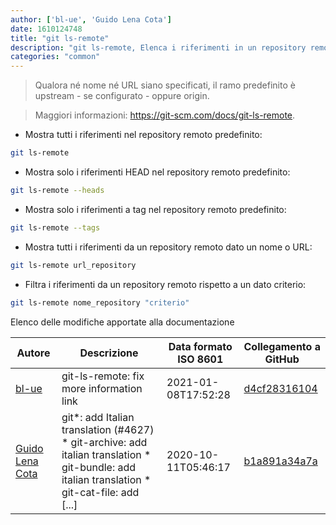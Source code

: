 ```yaml
---
author: ['bl-ue', 'Guido Lena Cota']
date: 1610124748
title: "git ls-remote"
description: "git ls-remote, Elenca i riferimenti in un repository remoto dato un nome o un URL."
categories: "common"
---
```

> Qualora né nome né URL siano specificati, il ramo predefinito è upstream - se configurato - oppure origin.

> Maggiori informazioni: <https://git-scm.com/docs/git-ls-remote>.

- Mostra tutti i riferimenti nel repository remoto predefinito:

```bash
git ls-remote
```

- Mostra solo i riferimenti HEAD nel repository remoto predefinito:

```bash
git ls-remote --heads
```

- Mostra solo i riferimenti a tag nel repository remoto predefinito:

```bash
git ls-remote --tags
```

- Mostra tutti i riferimenti da un repository remoto dato un nome o URL:

```bash
git ls-remote url_repository
```

- Filtra i riferimenti da un repository remoto rispetto a un dato criterio:

```bash
git ls-remote nome_repository "criterio"
```
Elenco delle modifiche apportate alla documentazione


Autore | Descrizione | Data formato ISO 8601 | Collegamento a GitHub
------|-----|-----|-----
[bl-ue](mailto:54780737+bl-ue@users.noreply.github.com) | git-ls-remote: fix more information link | 2021-01-08T17:52:28 | [d4cf28316104](https://github.com/tldr-pages/tldr/commit/d4cf28316104bab7545110f1ca33e07f478fcf53)
[Guido Lena Cota](mailto:guido.lenacota@gmail.com) | git*: add Italian translation (#4627) * git-archive: add italian translation * git-bundle: add italian translation * git-cat-file: add [...] | 2020-10-11T05:46:17 | [b1a891a34a7a](https://github.com/tldr-pages/tldr/commit/b1a891a34a7a1d75b7b11fea3d9c3206713822f7)

